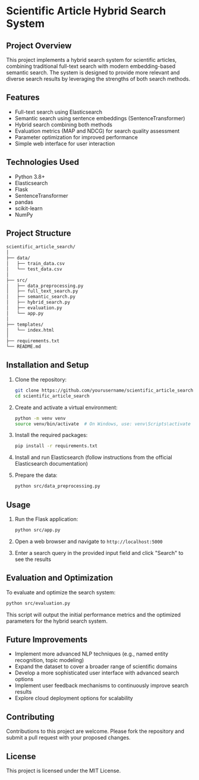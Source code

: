 # Scientific Article Hybrid Search System

## Project Overview

This project implements a hybrid search system for scientific articles, combining traditional full-text search with modern embedding-based semantic search. The system is designed to provide more relevant and diverse search results by leveraging the strengths of both search methods.

## Features

- Full-text search using Elasticsearch
- Semantic search using sentence embeddings (SentenceTransformer)
- Hybrid search combining both methods
- Evaluation metrics (MAP and NDCG) for search quality assessment
- Parameter optimization for improved performance
- Simple web interface for user interaction

## Technologies Used

- Python 3.8+
- Elasticsearch
- Flask
- SentenceTransformer
- pandas
- scikit-learn
- NumPy

## Project Structure

```bash
scientific_article_search/
│
├── data/
│   ├── train_data.csv
│   └── test_data.csv
│
├── src/
│   ├── data_preprocessing.py
│   ├── full_text_search.py
│   ├── semantic_search.py
│   ├── hybrid_search.py
│   ├── evaluation.py
│   └── app.py
│
├── templates/
│   └── index.html
│
├── requirements.txt
└── README.md
```

## Installation and Setup

1. Clone the repository:

   ```bash
   git clone https://github.com/yourusername/scientific_article_search.git
   cd scientific_article_search
   ```

2. Create and activate a virtual environment:

   ```bash
   python -m venv venv
   source venv/bin/activate  # On Windows, use: venv\Scripts\activate
   ```

3. Install the required packages:

   ```bash
   pip install -r requirements.txt
   ```

4. Install and run Elasticsearch (follow instructions from the official Elasticsearch documentation)

5. Prepare the data:

   ```bash
   python src/data_preprocessing.py
   ```

## Usage

1. Run the Flask application:

   ```bash
   python src/app.py
   ```

2. Open a web browser and navigate to `http://localhost:5000`

3. Enter a search query in the provided input field and click "Search" to see the results

## Evaluation and Optimization

To evaluate and optimize the search system:

```bash
python src/evaluation.py
```

This script will output the initial performance metrics and the optimized parameters for the hybrid search system.

## Future Improvements

- Implement more advanced NLP techniques (e.g., named entity recognition, topic modeling)
- Expand the dataset to cover a broader range of scientific domains
- Develop a more sophisticated user interface with advanced search options
- Implement user feedback mechanisms to continuously improve search results
- Explore cloud deployment options for scalability

## Contributing

Contributions to this project are welcome. Please fork the repository and submit a pull request with your proposed changes.

## License

This project is licensed under the MIT License.
